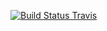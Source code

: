 [![Build Status Travis](https://travis-ci.org/holgergp/adventOfCodeJS.svg?branch=master)](https://travis-ci.org/holgergp/adventOfCodeJS)

